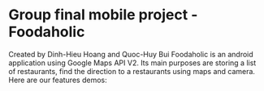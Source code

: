 # Group final mobile project - Foodaholic
Created by Dinh-Hieu Hoang and Quoc-Huy Bui
Foodaholic is an android application using Google Maps API V2. Its main purposes are storing a list of restaurants, find the direction to a restaurants using maps and camera.
Here are our features demos:
